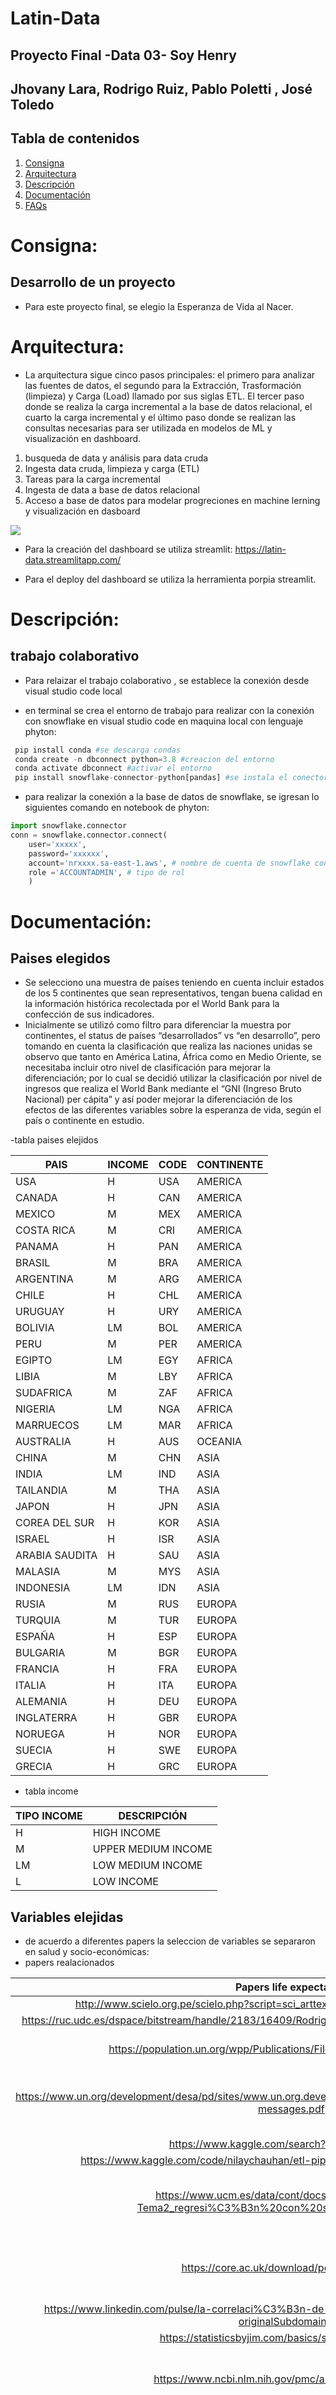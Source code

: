 # Latin-Data
## Proyecto Final -Data 03- Soy Henry
## Jhovany Lara, Rodrigo Ruiz, Pablo Poletti , José Toledo

## Tabla de contenidos
1. [Consigna](#Consigna)
2. [Arquitectura](#Arquitectura)
3. [Descripción](#Descripción)
4. [Documentación](#Documentación)
5. [FAQs](#faqs)

# Consigna: 
## Desarrollo de un proyecto

- Para este proyecto final, se elegio la Esperanza de Vida al Nacer.


# Arquitectura: 

- La arquitectura sigue cinco pasos principales: el primero para analizar las fuentes de datos, el segundo para la Extracción, Trasformación (limpieza) y Carga (Load) llamado por sus siglas ETL. El tercer paso donde se realiza la carga incremental a la base de datos relacional, el cuarto la carga incremental y el último paso donde se realizan las consultas necesarias para ser utilizada en modelos de ML y visualización en dashboard.

1. busqueda de data y análisis para data cruda
2. Ingesta data cruda, limpieza y carga (ETL)
3. Tareas para la carga incremental
4.  Ingesta de data a base de datos relacional
5. Acceso a base de datos para modelar progreciones en machine lerning y visualización en dasboard

<img src="/imagenes/diagrama solo.jpg"/>


- Para la creación del dashboard se utiliza streamlit: https://latin-data.streamlitapp.com/

- Para el deploy del dashboard se utiliza la herramienta porpia streamlit.

# Descripción:
## trabajo colaborativo

- Para relaizar el trabajo colaborativo , se establece la conexión desde visual studio code local

- en terminal se crea el entorno de trabajo para realizar con la conexión con snowflake en visual studio code en maquina local con lenguaje phyton:

```python
 pip install conda #se descarga condas
 conda create -n dbconnect python=3.8 #creacion del entorno
 conda activate dbconnect #activar el entorno
 pip install snowflake-connector-python[pandas] #se instala el conector con snowflake
```

- para realizar la conexión a la base de datos de snowflake, se igresan lo siguientes comando en notebook de phyton:

```python
import snowflake.connector
conn = snowflake.connector.connect(
    user='xxxxx',
    password='xxxxxx',
    account='nrxxxx.sa-east-1.aws', # nombre de cuenta de snowflake con su región asgnada en cloud AWS
    role ='ACCOUNTADMIN', # tipo de rol
    )
```

# Documentación:
## Paises elegidos

- Se selecciono una muestra de países teniendo en cuenta incluir estados de los 5 continentes que sean representativos, tengan buena calidad en la información histórica recolectada por el World Bank para la confección de sus indicadores.
-  Inicialmente se utilizó como filtro para diferenciar la muestra por continentes, el status de países “desarrollados” vs “en desarrollo”, pero tomando en cuenta la clasificación que realiza las naciones unidas se observo que tanto en América Latina, África como en Medio Oriente, se necesitaba incluir otro nivel de clasificación para mejorar la diferenciación; por lo cual se decidió utilizar la clasificación por nivel de ingresos que realiza el World Bank mediante el “GNI (Ingreso Bruto Nacional)  per cápita” y así poder mejorar la diferenciación de los efectos de las diferentes variables sobre la esperanza de vida, según el país o continente en estudio.

-tabla paises elejidos

| PAIS           | INCOME | CODE | CONTINENTE |
|----------------|--------|------|------------|
| USA            | H      | USA  | AMERICA    |
| CANADA         | H      | CAN  | AMERICA    |
| MEXICO         | M      | MEX  | AMERICA    |
| COSTA RICA     | M      | CRI  | AMERICA    |
| PANAMA         | H      | PAN  | AMERICA    |
| BRASIL         | M      | BRA  | AMERICA    |
| ARGENTINA      | M      | ARG  | AMERICA    |
| CHILE          | H      | CHL  | AMERICA    |
| URUGUAY        | H      | URY  | AMERICA    |
| BOLIVIA        | LM     | BOL  | AMERICA    |
| PERU           | M      | PER  | AMERICA    |
| EGIPTO         | LM     | EGY  | AFRICA     |
| LIBIA          | M      | LBY  | AFRICA     |
| SUDAFRICA      | M      | ZAF  | AFRICA     |
| NIGERIA        | LM     | NGA  | AFRICA     |
| MARRUECOS      | LM     | MAR  | AFRICA     |
| AUSTRALIA      | H      | AUS  | OCEANIA    |
| CHINA          | M      | CHN  | ASIA       |
| INDIA          | LM     | IND  | ASIA       |
| TAILANDIA      | M      | THA  | ASIA       |
| JAPON          | H      | JPN  | ASIA       |
| COREA DEL SUR  | H      | KOR  | ASIA       |
| ISRAEL         | H      | ISR  | ASIA       |
| ARABIA SAUDITA | H      | SAU  | ASIA       |
| MALASIA        | M      | MYS  | ASIA       |
| INDONESIA      | LM     | IDN  | ASIA       |
| RUSIA          | M      | RUS  | EUROPA     |
| TURQUIA        | M      | TUR  | EUROPA     |
| ESPAÑA         | H      | ESP  | EUROPA     |
| BULGARIA       | M      | BGR  | EUROPA     |
| FRANCIA        | H      | FRA  | EUROPA     |
| ITALIA         | H      | ITA  | EUROPA     |
| ALEMANIA       | H      | DEU  | EUROPA     |
| INGLATERRA     | H      | GBR  | EUROPA     |
| NORUEGA        | H      | NOR  | EUROPA     |
| SUECIA         | H      | SWE  | EUROPA     |
| GRECIA         | H      | GRC  | EUROPA     |

- tabla income

| TIPO INCOME | DESCRIPCIÓN         |
|-------------|---------------------|
| H           | HIGH INCOME         |
| M           | UPPER MEDIUM INCOME |
| LM          | LOW MEDIUM INCOME   |
| L           | LOW INCOME          |


## Variables elejidas

- de acuerdo a diferentes papers la seleccion de variables se separaron en salud y socio-económicas:
- papers realacionados

|                                                 Papers life expectancy                                                |                                   descripción                                   |
|:---------------------------------------------------------------------------------------------------------------------:|:-------------------------------------------------------------------------------:|
| http://www.scielo.org.pe/scielo.php?script=sci_arttext&pid=S1025-55832011000400006                                    |                                                                                 |
| https://ruc.udc.es/dspace/bitstream/handle/2183/16409/RodriguezRodriguez_David_TFG_2015.pdf?sequence=2                |                                                                                 |
| https://population.un.org/wpp/Publications/Files/WPP2022_Methodology.pdf                                              |                         Metodologia UN para proyecciones                        |
| https://www.un.org/development/desa/pd/sites/www.un.org.development.desa.pd/files/undesa_pd_2022_wpp_key-messages.pdf |                   Informe UN "World Population Prospects 2022"                  |
| https://www.kaggle.com/search?q=life+expectancy                                                                       |                                      KAGGLE                                     |
| https://www.kaggle.com/code/nilaychauhan/etl-pipelines-tutorial-world-bank-datasets                                   |                                                                                 |
| https://www.ucm.es/data/cont/docs/518-2016-09-15-Tema2_regresi%C3%B3n%20con%20series%20temporales.pdf                 |                  Analizar Correlacion Espuria (como filtrarla)                  |
| https://core.ac.uk/download/pdf/6264941.pdf                                                                           |              Correlacion Espuria (como filtrarla) Con cointegracion             |
| https://www.linkedin.com/pulse/la-correlaci%C3%B3n-de-todos-los-males-valent%C3%ADn-chab/?originalSubdomain=es        |                               Correlacion Espuria                               |
| https://statisticsbyjim.com/basics/spurious-correlation/                                                              |                                                                                 |
| https://www.ncbi.nlm.nih.gov/pmc/articles/PMC6650812/                                                                 |                  A Causal Analysis of Life Expectancy at Birth.                 |
| https://hrcak.srce.hr/file/178666                                                                                     | Determinant Factors of Life Expectancy at Birth in the European Union Countries |
| https://rstudio-pubs-static.s3.amazonaws.com/180554_a412caa868c24939a873ca679d54bbde.html                             |                          8 variables a tener en cuenta                          |
| https://www.analyticslane.com/2019/11/18/test-de-causalidad-de-wiener-granger/                                        | granger causality test ejemplo en Python                                        |

- tabla de variables

|                                                                SERIE                                                                |       TIPO      |         ID        |
|:-----------------------------------------------------------------------------------------------------------------------------------:|:---------------:|:-----------------:|
| Population, total en millones no ratio (ver apartado)                                                                               |   Demografica   |    SP.POP.TOTL    |
| Number of under-five deaths                                                                                                         |      Salud      |    SH.DTH.MORT    |
| Prevalence of overweight, weight for height (% of children under 5)                                                                 |      Salud      |   SH.STA.OWGH.ZS  |
| Prevalence of wasting, weight for height (% of children under 5)                                                                    |      Salud      |   SH.STA.WAST.ZS  |
| CPIA policy and institutions for environmental sustainability rating (1=low to 6=high)                                              | Socio-Economica |   IQ.CPA.ENVR.XQ  |
| impuesto a las ganancias (% de las ganancias comerciales)                                                                           | Socio-Economica | GC.TAX.YPKG.RV.ZS |
| impuesto total y tasa de contribucion (% de la ganacia)                                                                             | Socio-Economica | IC.TAX.TOTL.CP.ZS |
| indice de capital humano (escala 0-1)                                                                                               | Socio-Economica |    HD.HCI.OVRL    |
| indice de pobreza multidimensional (escala 0-1)                                                                                     | Socio-Economica |   SI.POV.MDIM.XQ  |
| Primary income payments (BoP, current US$)                                                                                          | Socio-Economica |   BM.GSR.FCTY.CD  |
| Women participating in the three decisions (own health care, major household purchases, and visiting family) (% of women age 15-49) | Socio-Economica | SG.DMK.ALLD.FN.ZS |
| Total alcohol consumption per capita, female (liters of pure alcohol, projected estimates, female 15+ years of age)                 |      Salud      | SH.ALC.PCAP.FE.LI |
| Average precipitation in depth (mm per year)                                                                                        |    Climatica    |   AG.LND.PRCP.MM  |
| emisiones de CO2 (kt)                                                                                                               |    Climatica    |   EN.ATM.CO2E.KT  |
| crecimiento de la poblacion (% anual)                                                                                               |   Demografica   |    SP.POP.GROW    |
| Educational attainment, at least completed primary, population 25+ years, female (%) (cumulative)                                   |    Educacion    | SE.PRM.CUAT.FE.ZS |
| School enrollment, tertiary (% gross)                                                                                               |    Educacion    |    SE.TER.ENRR    |
| Tasa de alfabetizacion, total adultos (% de personas)                                                                               |    Educacion    |   SE.ADT.LITR.ZS  |
| Hepatitis B (HepB3) immunization coverage among 1-year-olds (%)                                                                     |      Salud      |    CSV from WHO   |
| Immunization, DPT (% of children ages 12-23 months)                                                                                 |      Salud      |    SH.IMM.IDPT    |
| Immunization, measles (% of children ages 12-23 months)                                                                             |      Salud      |    SH.IMM.MEAS    |
| Incidence of HIV, all (per 1,000 uninfected population)                                                                             |      Salud      | SH.HIV.INCD.TL.P3 |
| Mortality rate, under-5 (per 1,000 live births)                                                                                     |      Salud      |    SH.DYN.MORT    |
| Number of deaths ages 5-9 years                                                                                                     |      Salud      |    SH.DTH.0509    |
| Number of infant deaths (per 1,000 live births)                                                                                     |      Salud      |   SH.DTH.IMRT.IN  |
| Polio (Pol3) immunization covergae among 1-year-olds (%)                                                                            |      Salud      |    CSV from WHO   |
| prevalencia del consumo de tabaco, hombres                                                                                          |      Salud      |   SH.PRV.SMOK.MA  |
| prevalencia del consumo de tabaco, mujeres                                                                                          |      Salud      |   SH.PRV.SMOK.FE  |
| tasa de mortalidad materna (cada 100.000 nacidos vivos)                                                                             |      Salud      |    SH.STA.MMRT    |
| tasa de mortalidad menores de 5 años (por 1000nacidos vivos)                                                                        |      Salud      |    SH.DYN.MORT    |
| tasa de mortalidad, adultos hombres (por cada 1000 adultos)                                                                         |      Salud      |   SP.DYN.AMRT.MA  |
| tasa de mortalidad, adultos mujeres (por cada 1000 adultos)                                                                         |      Salud      |   SP.DYN.AMRT.FE  |
| Total alcohol consumption per capita (liters of pure alcohol, projected estimates, 15+ years of age)                                |      Salud      |   SH.ALC.PCAP.LI  |
| Access to clean fuels and technologies for cooking, rural (% of rural population)                                                   | Socio-Economica | EG.CFT.ACCS.RU.ZS |
| Current education expenditure, primary (% of total expenditure in primary public institutions)                                      | Socio-Economica |   SE.XPD.CPRM.ZS  |
| Current health expenditure (% of GDP)                                                                                               | Socio-Economica | SH.XPD.CHEX.GD.ZS |
| desempleo total (% de la poblacion laboral)                                                                                         | Socio-Economica | SL.UEM.TOTL.NE.ZS |
| esperanza de vida al nacer, hombres (años)                                                                                          | Socio-Economica | SP.DYN.LE00.MA.IN |
| esperanza de vida al nacer, muejres (años)                                                                                          | Socio-Economica | SP.DYN.LE00.FE.IN |
| esperanza de vida al nacer, Total (años)                                                                                            | Socio-Economica |   SP.DYN.LE00.IN  |
| gasto publico (% del pib)                                                                                                           | Socio-Economica | GC.XPN.TOTL.GD.ZS |
| gasto publico en educación, total (% del pbi)                                                                                       | Socio-Economica | SE.XPD.TOTL.GD.ZS |
| GDP per capita (constant 2015 US$)                                                                                                  | Socio-Economica |   NY.GDP.PCAP.KD  |
| poblacion que vive en barrios marginales (% de la poblacion urbana)                                                                 | Socio-Economica | EN.POP.SLUM.UR.ZS |
| Población Rural (% de la poblacion total)                                                                                           | Socio-Economica |   SP.RUR.TOTL.ZS  |
| poblacion urbana (%poblacion total)                                                                                                 | Socio-Economica | SP.URB.TOTL.IN.ZS |
| Research and development expenditure (% of GDP)                                                                                     | Socio-Economica | GB.XPD.RSDV.GD.ZS |
| Researchers in R&D (per million people)                                                                                             | Socio-Economica | SP.POP.SCIE.RD.P6 |
| tasa de recuento de la pobreza, multidimensional (%de la poblacion total)                                                           | Socio-Economica |    SI.POV.MDIM    |
| Trade in services (% of GDP)                                                                                                        | Socio-Economica | BG.GSR.NFSV.GD.ZS |
